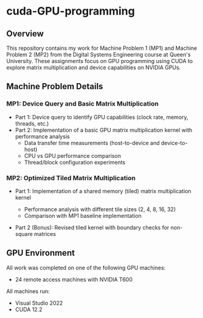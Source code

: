 # cuda-GPU-programming

## Overview
This repository contains my work for Machine Problem 1 (MP1) and Machine Problem 2 (MP2) from the Digital Systems Engineering course at Queen's University. These assignments focus on GPU programming using CUDA to explore matrix multiplication and device capabilities on NVIDIA GPUs.

## Machine Problem Details
### MP1: Device Query and Basic Matrix Multiplication
- Part 1: Device query to identify GPU capabilities (clock rate, memory, threads, etc.)
- Part 2: Implementation of a basic GPU matrix multiplication kernel with performance analysis
    - Data transfer time measurements (host-to-device and device-to-host)
    - CPU vs GPU performance comparison
    - Thread/block configuration experiments

### MP2: Optimized Tiled Matrix Multiplication
- Part 1: Implementation of a shared memory (tiled) matrix multiplication kernel
    - Performance analysis with different tile sizes (2, 4, 8, 16, 32)
    - Comparison with MP1 baseline implementation

- Part 2 (Bonus): Revised tiled kernel with boundary checks for non-square matrices

## GPU Environment
All work was completed on one of the following GPU machines:
  - 24 remote access machines with NVIDIA T600

All machines run:
  - Visual Studio 2022
  - CUDA 12.2
